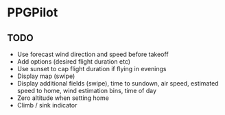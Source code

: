 # PPGPilot
 
## TODO

- Use forecast wind direction and speed before takeoff
- Add options (desired flight duration etc)
- Use sunset to cap flight duration if flying in evenings
- Display map (swipe)
- Display additional fields (swipe), time to sundown, air speed, estimated speed to home, wind estimation bins, time of day 
- Zero altitude when setting home 
- Climb / sink indicator
